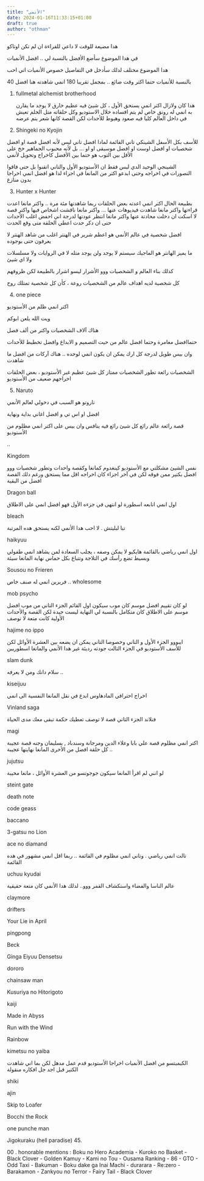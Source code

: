 ```yaml
---
title: "الأنمي"
date: 2024-01-16T11:33:15+01:00
draft: true
author: "othman"
---
```


هدا مضيعة للوقت لا داعي للقراءة ان لم تكن اوتاكو

في هدا الموضوع سأضع الأفضل بالنسبة لي .. افضل الأنميات

هدا الموضوع مختلف لدلك سأدخل في التفاصيل خصوص الأنميات اتي احب

بالنسبة للأنميات حتما اكتر وقت ضائع .. بمجمل تقريبا 180 انمي شاهدته هنا افضل 40

1. fullmetal alchemist brotherhood

   هدا كان ولازال اكتر انمي يستحق الأول ، كل شيئ فيه عظيم خارق لا يوجد ما يقارن به
   انمي له رونق خاص لم يتم افساده خلال الاستوديو وكل حلقاته متل الحلم تعيش في داخل العالم كليا
   فيه صعود وهبوط للأحدات لكن القصة كانها شعر يتم عرضه

2. Shingeki no Kyojin

للأسف بكل الأسفل الشينكي تاني القائمة
لمادا افضل تاني ليس لأنه افضل قصة او افضل شخصيات او افضل اوست او افضل موسيقى او او ...
بل لأنه محبوب الجماهير خخ
على الأقل بين التوب هو حتما بين الأفضل كاخراج وتحويل لأنمي

الشينجي الوحيد الدي ليس فقط ان الأستوديو الأول والتاني اتقنوا بل حتى فاقوا التصورات في اخراجه وحتى ابدعو اكتر من المانغا في اجزاء لدا هو افضل انمي اخراجا بدون منازع

3. Hunter x Hunter

بطبيعة الحال
اكتر انمي اعدته بعض الحلقات ربما شاهدتها مئة مرة .. واكتر مانغا اعدت قراءتها واكتر مانغا شاهدت فيديوهات عنها ...
واكتر مانغا ناقشت اشخاص فيها واكتر قصة لا اسكت ان دخلت محادتة عنها واكتر مانغا انتظر عودتها
لدرجة اني احفض اغلب الأحدات حتى ان دكر حدت اعطي الحلقة متى وقع الحدت

افضل شخصية في عالم الأنمي هو اعظم شرير في الهنتر اغلب من شاهد الهنتر لا يعرفون حتى بوجوده

ما يميز الهانتر هو الماجيك سيستم لا يوجد ولن يوجد متله لا في الروايات ولا مسلسلات ولا اي شيئ

كدلك بناء العالم و الشخصيات ووو الأشرار ليسو اشرار بالطبيعة لكن ظروفهم

كل شخصية لديه اهداف عالم من الشخصيات روعة ، كأن كل شخصية تمتلك روح

4. one piece

اكتر انمي ظلم من الأستوديو

ويت الله يلعن ابوكم

هناك آلاف الشخصيات واكتر من ألف فصل

حتماافضل مغامرة وحتما افضل عالم من حيت التصميم و الابداع وافضل تخطيط للأحدات

وان بيس طويل لدرجة كل ارك يمكن ان يكون انمي لوحده .. هناك آركات من افضل ما شاهدت

الشخصيات رائعة تطور الشخصيات ممتاز كل شيئ عظيم غير الأستوديو ، بعض الحلقات اخراجهم ضعيف من الأستوديو

5. Naruto

ناروتو هو السبب في دخولي لعالم الأنمي

افضل او اس تي و افضل اغاني بداية ونهاية

قصة رائعة عالم رائع كل شيئ رائع فيه ينافس وان بيس على اكتر انمي مظلوم من الأستوديو

..

Kingdom

نفس الشيئ مشكلتي مع الأستوديو كينغدوم كمانغا وكقصة واحدات وتطور شخصيات ووو افضل بكتير ممن فوقه لكن في آخر اجزاء كان اخراجه اقل مما يستحق ورغم دلك القصة افضل من البقية

Dragon ball

اول انمي اتابعه اسطورة لو انتهى في جزءه الأول فهو افضل انمي على الاطلاق

bleach

تبا لبليتش . لا احب هدا الأنمي لكنه يستحق هده المرتبة

haikyuu

اول انمي رياضي بالقائمة هايكيو لا يمكن وصفه ، يجلب السعادة لمن يشاهد انمي طفولي وبسيط تضع رأسك في التلاجة وتتباع بكل حماس
نهاية المانغا سيئة

Sousou no Frieren

فريرين انمي له صنف خاص .. wholesome

mob psycho

لو كان تقييم افضل موسم كان موب سيكون اول القائم
الجزء التاني من موب افضل موسم على الاطلاق كان متكامل بالنسبة لي النهاية ليست جيدة لكن القصة والأحدات الأولية كانت متعة لا توصف

hajime no ippo

ايبووو الجزء الأول و التاني وخصوصا التاني يمكن ان يضعه بين العشرة الأوائل
لكن للأسف الأستوديو في الجزء التالت جودته رديئة غير هدا الأنمي والمانغا اسطوريين

slam dunk

سلام دانك ومن لا يعرفه ..

kiseijuu

اخراج احترافي المادهاوس ابدع في نقل المانغا النفسية الى انمي

Vinland saga

فنلاند الجزء التاني قصة لا توصف تعطيك حكمة تبقى معك مدى الحياة

magi

اكتر انمي مظلوم قصة علي بابا وعلاء الدين ومرجانة وسندباد , بسليمان وجنه قصة عجيبة .. كل حلقة افضل من الأخرى
المانغا نهايتها عجيبة

jujutsu

لو انني لم اقرأ المانغا سيكون جوجوتسو من العشرة الأوائل ، مانغا مخيبة

steint gate

death note

code geass

baccano

3-gatsu no Lion

ace no diamand

تالت انمي رياضي . وتاني انمي مظلوم في القائمة .. ربما اقل انمي مشهور في هده القائمة

uchuu kyudai

عالم الناسا والفضاء واستكشاف القمر ووو.. لدلك هدا الأنمي كان متعة حقيقية

claymore

drifters

Your Lie in April

pingpong

Beck

Ginga Eiyuu Densetsu

dororo

chainsaw man

Kusuriya no Hitorigoto

kaiji

Made in Abyss

Run with the Wind

Rainbow

kimetsu no yaiba

الكيميتسو من افضل الأنميات اخراجا الأستوديو قدم عمل مدهل لكن بما اني شاهدت الكتير قبل اجد جل افكاره منقولة

shiki

ajin

Skip to Loafer

Bocchi the Rock

one punche man

Jigokuraku (hell paradise) 45.

00 . honorable mentions :
Boku no Hero Academia - Kuroko no Basket - Black Clover - Golden Kamuy - Kami no Tou - Ousama Ranking - 86 - GTO -
Odd Taxi - Bakuman - Boku dake ga Inai Machi - durarara - Re:zero - Barakamon - Zankyou no Terror - Fairy Tail - Black Clover
